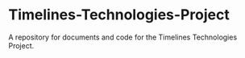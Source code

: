 # Timelines-Technologies-Project
A repository for documents and code for the Timelines Technologies Project.
